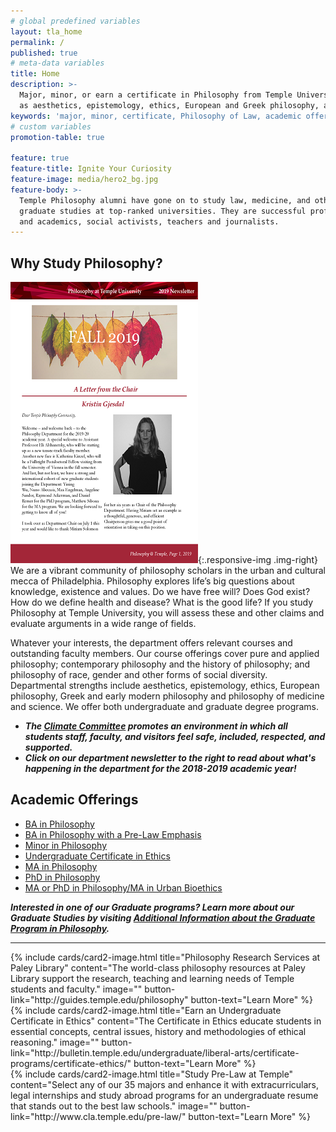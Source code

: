 ```yaml
---
# global predefined variables
layout: tla_home
permalink: /
published: true
# meta-data variables
title: Home
description: >-
  Major, minor, or earn a certificate in Philosophy from Temple University. View our academic offerings such
  as aesthetics, epistemology, ethics, European and Greek philosophy, and more in the College of Liberal Arts.
keywords: 'major, minor, certificate, Philosophy of Law, academic offerings, european philosophy'
# custom variables
promotion-table: true

feature: true
feature-title: Ignite Your Curiosity
feature-image: media/hero2_bg.jpg
feature-body: >-
  Temple Philosophy alumni have gone on to study law, medicine, and other
  graduate studies at top-ranked universities. They are successful professionals
  and academics, social activists, teachers and journalists.
---
```

## Why Study Philosophy?
[![Philosophy Newsletter](https://github.com/TULiberalArts/Philosophy/blob/master/media/resizednewsletter.png?raw=true)](https://liberalarts.temple.edu/sites/liberalarts/files/Department%20Newsletter%2C%20Fall%202019.pdf){:.responsive-img .img-right}
We are a vibrant community of philosophy scholars in the urban and cultural mecca of Philadelphia. Philosophy explores life’s big questions about knowledge, existence and values. Do we have free will? Does God exist? How do we define health and disease? What is the good life? If you study Philosophy at Temple University, you will assess these and other claims and evaluate arguments in a wide range of fields.

Whatever your interests, the department offers relevant courses and outstanding faculty members. Our course offerings cover pure and applied philosophy; contemporary philosophy and the history of philosophy; and philosophy of race, gender and other forms of social diversity. Departmental strengths include aesthetics, epistemology, ethics, European philosophy, Greek and early modern philosophy and philosophy of medicine and science. We offer both undergraduate and graduate degree programs.
- **_The [Climate Committee](https://www.cla.temple.edu/philosophy/climate/) promotes an environment in which all students staff, faculty, and visitors feel safe, included, respected, and supported._**
- **_Click on our department newsletter to the right to read about what's happening in the department for the 2018-2019 academic year!_**
 

## Academic Offerings
- [BA in Philosophy](http://bulletin.temple.edu/undergraduate/liberal-arts/philosophy/ba-philosophy/)
- [BA in Philosophy with a Pre-Law Emphasis](http://bulletin.temple.edu/undergraduate/liberal-arts/philosophy/ba-philosophy/#academicplanstext)
- [Minor in Philosophy](http://bulletin.temple.edu/undergraduate/liberal-arts/philosophy/minor-philosophy/)
- [Undergraduate Certificate in Ethics](http://bulletin.temple.edu/undergraduate/liberal-arts/certificate-programs/certificate-ethics/)
- [MA in Philosophy](http://bulletin.temple.edu/graduate/scd/cla/philosophy-ma/)
- [PhD in Philosophy](http://bulletin.temple.edu/graduate/scd/cla/philosophy-phd/)
- [MA or PhD in Philosophy/MA in Urban Bioethics](https://medicine.temple.edu/departments-centers/research-centers/center-bioethics-urban-health-and-policy/educational-programs/dual-degrees)

**_Interested in one of our Graduate programs? Learn more about our Graduate Studies by visiting [Additional Information about the Graduate Program in Philosophy](https://sites.temple.edu/philgrad/)._** 

___

<div class="row row-wide">
  <div class="col m12 l4">{% include cards/card2-image.html
    title="Philosophy Research Services at Paley Library"
    content="The world-class philosophy resources at Paley Library support the research, teaching and learning needs of Temple students and faculty."
    image=""
    button-link="http://guides.temple.edu/philosophy"
    button-text="Learn More" %}
  </div>
  <div class="row row-wide">
    <div class="col m12 l4">{% include cards/card2-image.html
      title="Earn an Undergraduate Certificate in Ethics"
      content="The Certificate in Ethics educate students in essential concepts, central issues, history and methodologies of ethical reasoning."
      image=""
      button-link="http://bulletin.temple.edu/undergraduate/liberal-arts/certificate-programs/certificate-ethics/"
      button-text="Learn More" %}
    </div>
    <div class="row row-wide">
      <div class="col m12 l4">{% include cards/card2-image.html
        title="Study Pre-Law at Temple"
        content="Select any of our 35 majors and enhance it with extracurriculars, legal internships and study abroad programs for an undergraduate resume that stands out to the best law schools."
        image=""
        button-link="http://www.cla.temple.edu/pre-law/"
        button-text="Learn More" %}
      </div>
</div>
